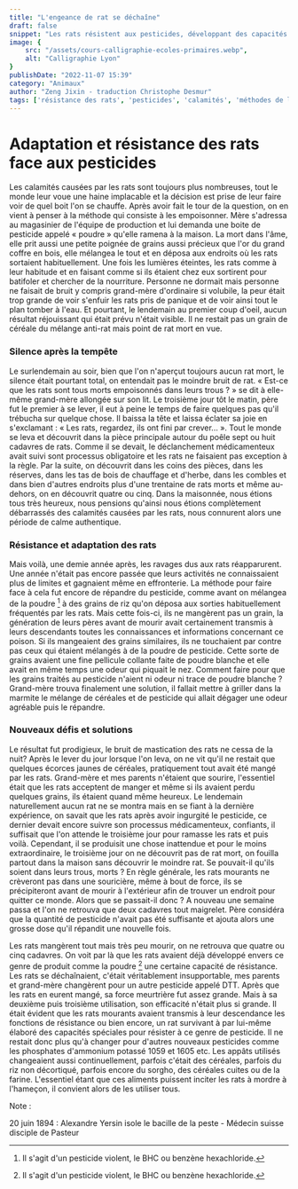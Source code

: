 ```yaml
---
title: "L'engeance de rat se déchaîne"
draft: false
snippet: "Les rats résistent aux pesticides, développant des capacités de survie inattendues."
image: {
    src: "/assets/cours-calligraphie-ecoles-primaires.webp",
    alt: "Calligraphie Lyon"
}
publishDate: "2022-11-07 15:39"
category: "Animaux"
author: "Zeng Jixin - traduction Christophe Desmur"
tags: ['résistance des rats', 'pesticides', 'calamités', 'méthodes de lutte', 'survie des rongeurs', 'évolution des rats', 'pesticide BHC', 'stratégies anti-rats', 'adaptation animale', 'peste']
---
```

# Adaptation et résistance des rats face aux pesticides

Les calamités causées par les rats sont toujours plus nombreuses, tout le monde leur voue une haine implacable et la décision est prise de leur faire voir de quel boit l'on se chauffe. Après avoir fait le tour de la question, on en vient à penser à la méthode qui consiste à les empoisonner. Mère s'adressa au magasinier de l'équipe de production et lui demanda une boite de pesticide appelé « poudre » qu'elle ramena à la maison. La mort dans l'âme, elle prit aussi une petite poignée de grains aussi précieux que l'or du grand coffre en bois, elle mélangea le tout et en déposa aux endroits où les rats sortaient habituellement. Une fois les lumières éteintes, les rats comme à leur habitude et en faisant comme si ils étaient chez eux sortirent pour batifoler et chercher de la nourriture. Personne ne dormait mais personne ne faisait de bruit y compris grand-mère d'ordinaire si volubile, la peur était trop grande de voir s'enfuir les rats pris de panique et de voir ainsi tout le plan tomber à l'eau. Et pourtant, le lendemain au premier coup d'oeil, aucun résultat réjouissant qui était prévu n'était visible. Il ne restait pas un grain de céréale du mélange anti-rat mais point de rat mort en vue.



### Silence après la tempête



Le surlendemain au soir, bien que l'on n'aperçut toujours aucun rat mort, le silence était pourtant total, on entendait pas le moindre bruit de rat. « Est-ce que les rats sont tous morts empoisonnés dans leurs trous ? » se dit à elle-même grand-mère allongée sur son lit. Le troisième jour tôt le matin, père fut le premier à se lever, il eut à peine le temps de faire quelques pas qu'il trébucha sur quelque chose. Il baissa la tête et laissa éclater sa joie en s'exclamant : « Les rats, regardez, ils ont fini par crever... ». Tout le monde se leva et découvrit dans la pièce principale autour du poêle sept ou huit cadavres de rats. Comme il se devait, le déclanchement médicamenteux avait suivi sont processus obligatoire et les rats ne faisaient pas exception à la règle. Par la suite, on découvrit dans les coins des pièces, dans les réserves, dans les tas de bois de chauffage et d'herbe, dans les combles et dans bien d'autres endroits plus d'une trentaine de rats morts et même au-dehors, on en découvrit quatre ou cinq. Dans la maisonnée, nous étions tous très heureux, nous pensions qu'ainsi nous étions complètement débarrassés des calamités causées par les rats, nous connurent alors une période de calme authentique.



### Résistance et adaptation des rats



Mais voilà, une demie année après, les ravages dus aux rats réapparurent. Une année n'était pas encore passée que leurs activités ne connaissaient plus de limites et gagnaient même en effronterie. La méthode pour faire face à cela fut encore de répandre du pesticide, comme avant on mélangea de la poudre [^1] à des grains de riz qu'on déposa aux sorties habituellement fréquentés par les rats. Mais cette fois-ci, ils ne mangèrent pas un grain, la génération de leurs pères avant de mourir avait certainement transmis à leurs descendants toutes les connaissances et informations concernant ce poison. Si ils mangeaient des grains similaires, ils ne touchaient par contre pas ceux qui étaient mélangés à de la poudre de pesticide. Cette sorte de grains avaient une fine pellicule collante faite de poudre blanche et elle avait en même temps une odeur qui piquait le nez. Comment faire pour que les grains traités au pesticide n'aient ni odeur ni trace de poudre blanche ? Grand-mère trouva finalement une solution, il fallait mettre à griller dans la marmite le mélange de céréales et de pesticide qui allait dégager une odeur agréable puis le répandre.



### Nouveaux défis et solutions



Le résultat fut prodigieux, le bruit de mastication des rats ne cessa de la nuit? Après le lever du jour lorsque l'on leva, on ne vit qu'il ne restait que quelques écorces jaunes de céréales, pratiquement tout avait été mangé par les rats. Grand-mère et mes parents n'étaient que sourire, l'essentiel était que les rats acceptent de manger et même si ils avaient perdu quelques grains, ils étaient quand même heureux. Le lendemain naturellement aucun rat ne se montra mais en se fiant à la dernière expérience, on savait que les rats après avoir ingurgité le pesticide, ce dernier devait encore suivre son processus médicamenteux, confiants, il suffisait que l'on attende le troisième jour pour ramasse les rats et puis voilà. Cependant, il se produisit une chose inattendue et pour le moins extraordinaire, le troisième jour on ne découvrit pas de rat mort, on fouilla partout dans la maison sans découvrir le moindre rat. Se pouvait-il qu'ils soient dans leurs trous, morts ? En règle générale, les rats mourants ne crèveront pas dans une souricière, même à bout de force, ils se précipiteront avant de mourir à l'extérieur afin de trouver un endroit pour quitter ce monde. Alors que se passait-il donc ? A nouveau une semaine passa et l'on ne retrouva que deux cadavres tout maigrelet. Père considéra que la quantité de pesticide n'avait pas été suffisante et ajouta alors une grosse dose qu'il répandit une nouvelle fois.



Les rats mangèrent tout mais très peu mourir, on ne retrouva que quatre ou cinq cadavres. On voit par là que les rats avaient déjà développé envers ce genre de produit comme la poudre [^1] une certaine capacité de résistance. Les rats se déchaînaient, c'était véritablement insupportable, mes parents et grand-mère changèrent pour un autre pesticide appelé DTT. Après que les rats en eurent mangé, sa force meurtrière fut assez grande. Mais à sa deuxième puis troisième utilisation, son efficacité n'était plus si grande. Il était évident que les rats mourants avaient transmis à leur descendance les fonctions de résistance ou bien encore, un rat survivant à par lui-même élaboré des capacités spéciales pour résister à ce genre de pesticide. Il ne restait donc plus qu'à changer pour d'autres nouveaux pesticides comme les phosphates d'ammonium potassé 1059 et 1605 etc. Les appâts utilisés changeaient aussi continuellement, parfois c'était des céréales, parfois du riz non décortiqué, parfois encore du sorgho, des céréales cuites ou de la farine. L'essentiel étant que ces aliments puissent inciter les rats à mordre à l'hameçon, il convient alors de les utiliser tous.



Note :



[^1]: Il s'agit d'un pesticide violent, le BHC ou benzène hexachloride.



20 juin 1894 : Alexandre Yersin isole le bacille de la peste - Médecin suisse disciple de Pasteur
